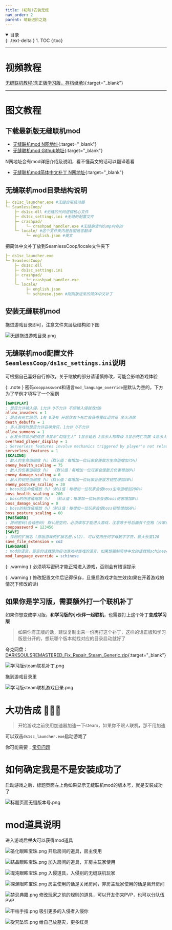 ```yaml
---
title: (初阶)安装无缝
nav_order: 2
parent: 萌新进阶之路
---
```


<details open markdown="block">
  <summary>
    目录
  </summary>
  {: .text-delta }
1. TOC
{:toc}
</details>

---

# 视频教程

[无缝联机教程(含正版学习版，存档继承)](https://www.bilibili.com/video/BV1bKdDYTERP/){:target="_blank"}

---

# 图文教程

## 下载最新版无缝联机mod

- [无缝联机mod N网地址](https://www.nexusmods.com/darksoulsremastered/mods/899){:target="_blank"}
- [无缝联机mod Github地址](https://github.com/LukeYui/DarkSouls3SeamlessCoopRelease/releases){:target="_blank"}

N网地址会有mod详细介绍及说明，看不懂英文的话可以翻译着看

- [无缝联机mod简体中文补丁 N网地址](https://www.nexusmods.com/darksoulsremastered/mods/928){:target="_blank"}


## 无缝联机mod目录结构说明

```yaml
├─ ds1sc_launcher.exe #无缝自带启动器
└─ SeamlessCoop/
    ├─ ds1sc.dll #无缝的代码逻辑核心文件
    ├─ ds1sc_settings.ini #无缝的配置文件
    ├─ crashpad/
    │    └─ crashpad_handler.exe #无缝崩溃时dump内存的
    └─ locale/ #这个文件夹内是各国语言翻译
         └─ english.json #英文
```

把简体中文补丁放到SeamlessCoop/locale文件夹下

```yaml
├─ ds1sc_launcher.exe
└─ SeamlessCoop/
    ├─ ds1sc.dll
    ├─ ds1sc_settings.ini
    ├─ crashpad/
    │    └─ crashpad_handler.exe
    └─ locale/
         ├─ english.json
         └─ schinese.json #刚刚放进来的简体中文补丁
```

## 安装无缝联机mod

拖进游戏目录即可，注意文件夹层级结构如下图

![无缝拖进游戏目录.png](/assets/images/无缝拖进游戏目录.png)


## 无缝联机mod配置文件`SeamlessCoop/ds1sc_settings.ini`说明

可根据自己喜好自行修改，关于缩放的部分请谨慎修改，可能会影响游戏体验

{: .note }
密码`cooppassword`和语言`mod_language_override`是默认为空的，下方为了举例才填写了一个案例

```ini
[GAMEPLAY]
; 是否允许被入侵，1允许 0不允许 不想被入侵就改成0
allow_invaders = 1
; 是否有死亡惩罚，1有 0没有 开启状态下死亡会获得猩红诅咒花 坐火消除
death_debuffs = 1
; 多人游戏时是否允许召唤骨灰，1允许 0不允许
allow_summons = 1
; 队友头顶显示的信息 0显示“勾指主人” 1显示延迟 2显示人物等级 3显示死亡次数 4显示人物等级和延迟
overhead_player_display = 1
; Serverless features involve mechanics triggered by player's not related to your game seession. 0 = OFF 1 = ON
serverless_features = 1
[SCALING]
; 敌人的生命值缩放（%）（默认值：每增加一位玩家会使敌方生命值增加75%）
enemy_health_scaling = 75
; 敌人的伤害值缩放（%） （默认值：每增加一位玩家会使敌方伤害增加0%）
enemy_damage_scaling = 0
; 敌人的韧性值缩放（%）（默认值：每增加一位玩家会使敌方韧性增加30%）
enemy_posture_scaling = 30
; boss的生命值缩放（%）（默认值：每增加一位玩家会使boss生命值增加200%）
boss_health_scaling = 200
; boss的伤害值缩放（%） （默认值：每增加一位玩家会使boss伤害增加0%）
boss_damage_scaling = 0
; boss的韧性值缩放（%）（默认值：每增加一位玩家会使boss韧性增加60%）
boss_posture_scaling = 60
[PASSWORD]
; 房间密码(会话密码) 默认是空的，必须填写才能进入游戏，注意等于号后面有个空格（大家都默认的），就算密码一样，有空格和没空格也会加入不到一起
cooppassword = 123456
[SAVE]
; 存档的扩展名 (原版游戏的扩展名是.sl2). 可以使用任何字母数字字符，最大长度120
save_file_extension = co2
[LANGUAGE]
; mod的语言，留空的话就是你启动游戏时游戏的语言，如果想强制简体中文的话就填schinese，但前提是你locale文件夹内有对应的schinese.json文件，其他语言也是一样
mod_language_override = schinese
```

{: .warning }
必须填写密码才能正常进入游戏，否则会有错误提示

{: .warning }
修改配置文件后记得保存，且重启游戏才能生效(如果在开着游戏的情况下修改的话)

## 如果你是学习版，需要额外打一个联机补丁

如果你想变成学习版，**和学习版的小伙伴一起联机**，也需要打上这个补丁**变成学习版**
> 如果你有正版的话，建议复制出来一份再打这个补丁，这样的话正版和学习版是分开的，想玩哪个版本就找对应的目录启动就好了


夸克网盘：[DARKSOULSREMASTERED_Fix_Repair_Steam_Generic.zip](https://pan.quark.cn/s/e6cb2ed8c39f){:target="_blank"}


![学习版steam联机补丁.png](/assets/images/学习版steam联机补丁.png)

拖到游戏目录里

![学习版steam联机游戏目录.png](/assets/images/学习版steam联机游戏目录.png)


# 大功告成 🎉🎉🎉

> 开始游戏之前使用加速器加速一下steam，如果你不跟人联机，那不用加速

可以双击`ds1sc_launcher.exe`启动游戏了

你可能需要：[常见问题]({{site.baseurl}}/docs/common_problem/)

# 如何确定我是不是安装成功了

启动游戏之后，标题页面左上角如果显示无缝联机mod的版本号，就是安装成功了

![标题页面无缝版本号.png](/assets/images/标题页面无缝版本号.png)

# mod道具说明

进入游戏后**坐火**可以获得mod道具

![圣化眼眸宝珠.png](/assets/images/圣化眼眸宝珠.png) 开启房间的道具，房主使用

![结晶眼眸宝珠.png](/assets/images/结晶眼眸宝珠.png) 加入房间的道具，非房主玩家使用

![混沌眼眸宝珠.png](/assets/images/混沌眼眸宝珠.png) 入侵道具，入侵别的无缝联机玩家

![深渊眼眸宝珠.png](/assets/images/深渊眼眸宝珠.png) 房主使用的话是关闭房间，非房主玩家使用的话是离开房间

![禁忌典籍.png](/assets/images/禁忌典籍.png) 修改玩家之前的规则的道具，可以开友伤来PVP，也可以分队伍PVP

![干枯手指.png](/assets/images/干枯手指.png) 吸引更多的入侵者入侵你

![受咒坠饰.png](/assets/images/受咒坠饰.png) 给自己放墓灾，更多红灵
